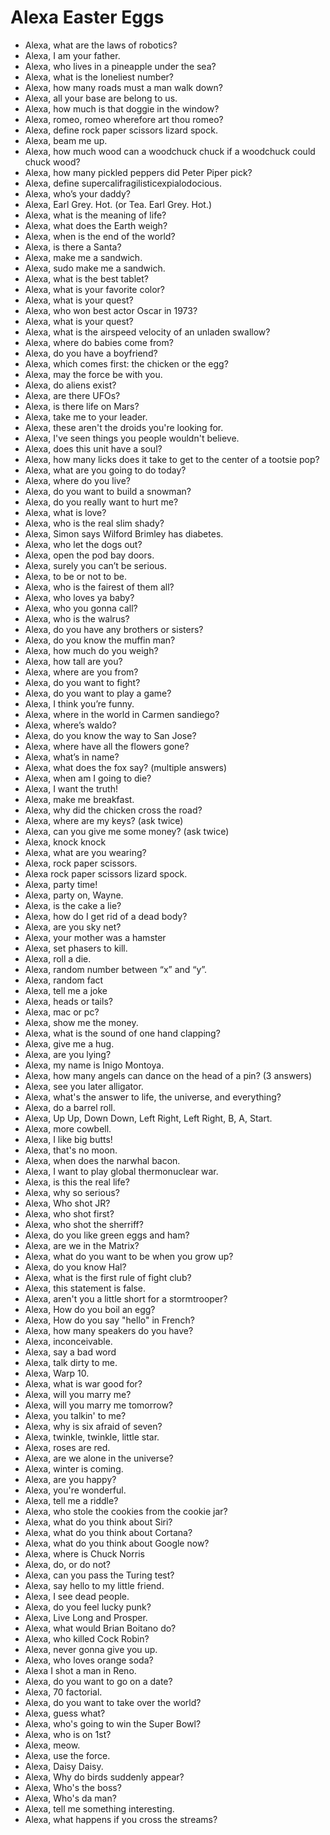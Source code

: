 # Alexa Easter Eggs

- Alexa, what are the laws of robotics?
- Alexa, I am your father.
- Alexa, who lives in a pineapple under the sea?
- Alexa, what is the loneliest number?
- Alexa, how many roads must a man walk down?
- Alexa, all your base are belong to us.
- Alexa, how much is that doggie in the window?
- Alexa, romeo, romeo wherefore art thou romeo?
- Alexa, define rock paper scissors lizard spock.
- Alexa, beam me up.
- Alexa, how much wood can a woodchuck chuck if a woodchuck could chuck wood?
- Alexa, how many pickled peppers did Peter Piper pick?
- Alexa, define supercalifragilisticexpialodocious.
- Alexa, who’s your daddy?
- Alexa, Earl Grey. Hot. (or Tea. Earl Grey. Hot.)
- Alexa, what is the meaning of life?
- Alexa, what does the Earth weigh?
- Alexa, when is the end of the world?
- Alexa, is there a Santa?
- Alexa, make me a sandwich.
- Alexa, sudo make me a sandwich.
- Alexa, what is the best tablet?
- Alexa, what is your favorite color?
- Alexa, what is your quest?
- Alexa, who won best actor Oscar in 1973?
- Alexa, what is your quest?
- Alexa, what is the airspeed velocity of an unladen swallow?
- Alexa, where do babies come from?
- Alexa, do you have a boyfriend?
- Alexa, which comes first: the chicken or the egg?
- Alexa, may the force be with you.
- Alexa, do aliens exist?
- Alexa, are there UFOs?
- Alexa, is there life on Mars?
- Alexa, take me to your leader.
- Alexa, these aren't the droids you're looking for.
- Alexa, I've seen things you people wouldn't believe.
- Alexa, does this unit have a soul?
- Alexa, how many licks does it take to get to the center of a tootsie pop?
- Alexa, what are you going to do today?
- Alexa, where do you live?
- Alexa, do you want to build a snowman?
- Alexa, do you really want to hurt me?
- Alexa, what is love?
- Alexa, who is the real slim shady?
- Alexa, Simon says Wilford Brimley has diabetes.
- Alexa, who let the dogs out?
- Alexa, open the pod bay doors.
- Alexa, surely you can’t be serious.
- Alexa, to be or not to be.
- Alexa, who is the fairest of them all?
- Alexa, who loves ya baby?
- Alexa, who you gonna call?
- Alexa, who is the walrus?
- Alexa, do you have any brothers or sisters?
- Alexa, do you know the muffin man?
- Alexa, how much do you weigh?
- Alexa, how tall are you?
- Alexa, where are you from?
- Alexa, do you want to fight?
- Alexa, do you want to play a game?
- Alexa, I think you’re funny.
- Alexa, where in the world in Carmen sandiego?
- Alexa, where’s waldo?
- Alexa, do you know the way to San Jose?
- Alexa, where have all the flowers gone?
- Alexa, what’s in name?
- Alexa, what does the fox say? (multiple answers)
- Alexa, when am I going to die?
- Alexa, I want the truth!
- Alexa, make me breakfast.
- Alexa, why did the chicken cross the road?
- Alexa, where are my keys? (ask twice)
- Alexa, can you give me some money? (ask twice)
- Alexa, knock knock
- Alexa, what are you wearing?
- Alexa, rock paper scissors.
- Alexa rock paper scissors lizard spock.
- Alexa, party time!
- Alexa, party on, Wayne.
- Alexa, is the cake a lie?
- Alexa, how do I get rid of a dead body?
- Alexa, are you sky net?
- Alexa, your mother was a hamster
- Alexa, set phasers to kill.
- Alexa, roll a die.
- Alexa, random number between “x” and “y”.
- Alexa, random fact
- Alexa, tell me a joke
- Alexa, heads or tails?
- Alexa, mac or pc?
- Alexa, show me the money.
- Alexa, what is the sound of one hand clapping?
- Alexa, give me a hug.
- Alexa, are you lying?
- Alexa, my name is Inigo Montoya.
- Alexa, how many angels can dance on the head of a pin? (3 answers)
- Alexa, see you later alligator.
- Alexa, what's the answer to life, the universe, and everything?
- Alexa, do a barrel roll.
- Alexa, Up Up, Down Down, Left Right, Left Right, B, A, Start.
- Alexa, more cowbell.
- Alexa, I like big butts!
- Alexa, that's no moon.
- Alexa, when does the narwhal bacon.
- Alexa, I want to play global thermonuclear war.
- Alexa, is this the real life?
- Alexa, why so serious?
- Alexa, Who shot JR?
- Alexa, who shot first?
- Alexa, who shot the sherriff?
- Alexa, do you like green eggs and ham?
- Alexa, are we in the Matrix?
- Alexa, what do you want to be when you grow up?
- Alexa, do you know Hal?
- Alexa, what is the first rule of fight club?
- Alexa, this statement is false.
- Alexa, aren't you a little short for a stormtrooper?
- Alexa, How do you boil an egg?
- Alexa, How do you say "hello" in French?
- Alexa, how many speakers do you have?
- Alexa, inconceivable.
- Alexa, say a bad word
- Alexa, talk dirty to me.
- Alexa, Warp 10.
- Alexa, what is war good for?
- Alexa, will you marry me?
- Alexa, will you marry me tomorrow?
- Alexa, you talkin' to me?
- Alexa, why is six afraid of seven?
- Alexa, twinkle, twinkle, little star.
- Alexa, roses are red.
- Alexa, are we alone in the universe?
- Alexa, winter is coming.
- Alexa, are you happy?
- Alexa, you're wonderful.
- Alexa, tell me a riddle?
- Alexa, who stole the cookies from the cookie jar?
- Alexa, what do you think about Siri?
- Alexa, what do you think about Cortana?
- Alexa, what do you think about Google now?
- Alexa, where is Chuck Norris
- Alexa, do, or do not?
- Alexa, can you pass the Turing test?
- Alexa, say hello to my little friend.
- Alexa, I see dead people.
- Alexa, do you feel lucky punk?
- Alexa, Live Long and Prosper.
- Alexa, what would Brian Boitano do?
- Alexa, who killed Cock Robin?
- Alexa, never gonna give you up.
- Alexa, who loves orange soda?
- Alexa I shot a man in Reno.
- Alexa, do you want to go on a date?
- Alexa, 70 factorial.
- Alexa, do you want to take over the world?
- Alexa, guess what?
- Alexa, who's going to win the Super Bowl?
- Alexa, who is on 1st?
- Alexa, meow.
- Alexa, use the force.
- Alexa, Daisy Daisy.
- Alexa, Why do birds suddenly appear?
- Alexa, Who's the boss?
- Alexa, Who's da man?
- Alexa, tell me something interesting.
- Alexa, what happens if you cross the streams?

